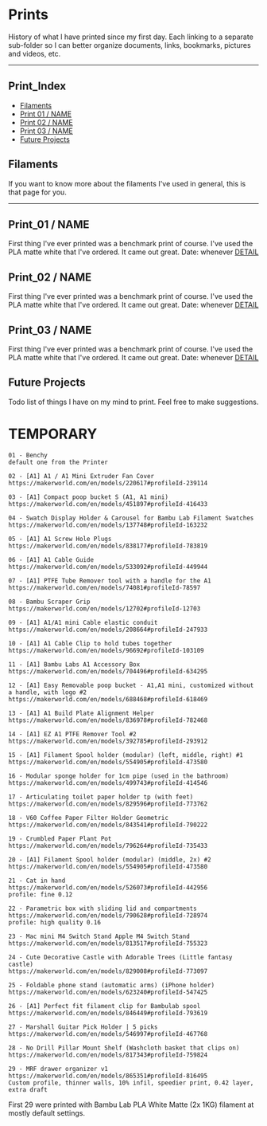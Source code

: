 
# Prints

History of what I have printed since my first day. Each linking to a separate sub-folder so I can better organize documents, links, bookmarks, pictures and videos, etc. 

---

## Print_Index

- [Filaments](#filaments)
- [Print 01 / NAME](#print_01--name)
- [Print 02 / NAME](#print_02--name)
- [Print 03 / NAME](#print_03--name)
- [Future Projects](#future-projects)

## Filaments
If you want to know more about the filaments I've used in general, this is that page for you.

---

## Print_01 / NAME
First thing I've ever printed was a benchmark print of course.
I've used the PLA matte white that I've ordered.
It came out great. 
Date: whenever
[DETAIL](#print_01)

## Print_02 / NAME
First thing I've ever printed was a benchmark print of course.
I've used the PLA matte white that I've ordered.
It came out great. 
Date: whenever
[DETAIL](#print_02)

## Print_03 / NAME
First thing I've ever printed was a benchmark print of course.
I've used the PLA matte white that I've ordered.
It came out great. 
Date: whenever
[DETAIL](#print_03)

## Future Projects
Todo list of things I have on my mind to print. Feel free to make suggestions.

# TEMPORARY
```
01 - Benchy 
default one from the Printer

02 - [A1] A1 / A1 Mini Extruder Fan Cover
https://makerworld.com/en/models/220617#profileId-239114

03 - [A1] Compact poop bucket S (A1, A1 mini)
https://makerworld.com/en/models/451897#profileId-416433

04 - Swatch Display Holder & Carousel for Bambu Lab Filament Swatches
https://makerworld.com/en/models/137748#profileId-163232

05 - [A1] A1 Screw Hole Plugs
https://makerworld.com/en/models/838177#profileId-783819

06 - [A1] A1 Cable Guide
https://makerworld.com/en/models/533092#profileId-449944

07 - [A1] PTFE Tube Remover tool with a handle for the A1
https://makerworld.com/en/models/74081#profileId-78597

08 - Bambu Scraper Grip
https://makerworld.com/en/models/12702#profileId-12703

09 - [A1] A1/A1 mini Cable elastic conduit
https://makerworld.com/en/models/208664#profileId-247933

10 - [A1] A1 Cable Clip to hold tubes together
https://makerworld.com/en/models/96692#profileId-103109

11 - [A1] Bambu Labs A1 Accessory Box
https://makerworld.com/en/models/704496#profileId-634295

12 - [A1] Easy Removable poop bucket - A1,A1 mini, customized without a handle, with logo #2  
https://makerworld.com/en/models/688468#profileId-618469

13 - [A1] A1 Build Plate Alignment Helper
https://makerworld.com/en/models/836978#profileId-782468

14 - [A1] EZ A1 PTFE Remover Tool #2  
https://makerworld.com/en/models/392785#profileId-293912

15 - [A1] Filament Spool holder (modular) (left, middle, right) #1
https://makerworld.com/en/models/554905#profileId-473580

16 - Modular sponge holder for 1cm pipe (used in the bathroom)  
https://makerworld.com/en/models/499743#profileId-414546

17 - Articulating toilet paper holder tp (with feet)
https://makerworld.com/en/models/829596#profileId-773762

18 - V60 Coffee Paper Filter Holder Geometric 
https://makerworld.com/en/models/843541#profileId-790222

19 - Crumbled Paper Plant Pot
https://makerworld.com/en/models/796264#profileId-735433  

20 - [A1] Filament Spool holder (modular) (middle, 2x) #2 
https://makerworld.com/en/models/554905#profileId-473580

21 - Cat in hand
https://makerworld.com/en/models/526073#profileId-442956
profile: fine 0.12

22 - Parametric box with sliding lid and compartments
https://makerworld.com/en/models/790628#profileId-728974
profile: high quality 0.16

23 - Mac mini M4 Switch Stand Apple M4 Switch Stand 
https://makerworld.com/en/models/813517#profileId-755323

24 - Cute Decorative Castle with Adorable Trees (Little fantasy castle)
https://makerworld.com/en/models/829008#profileId-773097

25 - Foldable phone stand (automatic arms) (iPhone holder)
https://makerworld.com/en/models/623240#profileId-547425

26 - [A1] Perfect fit filament clip for Bambulab spool
https://makerworld.com/en/models/846449#profileId-793619

27 - Marshall Guitar Pick Holder | 5 picks
https://makerworld.com/en/models/546997#profileId-467768

28 - No Drill Pillar Mount Shelf (Washcloth basket that clips on)
https://makerworld.com/en/models/817343#profileId-759824

29 - MRF drawer organizer v1
https://makerworld.com/en/models/865351#profileId-816495
Custom profile, thinner walls, 10% infil, speedier print, 0.42 layer, extra draft
```
First 29 were printed with Bambu Lab PLA White Matte (2x 1KG) filament at mostly default settings.